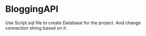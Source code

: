 # BloggingAPI

Use Script.sql file to create Database for the project.
And change connection string based on it.
